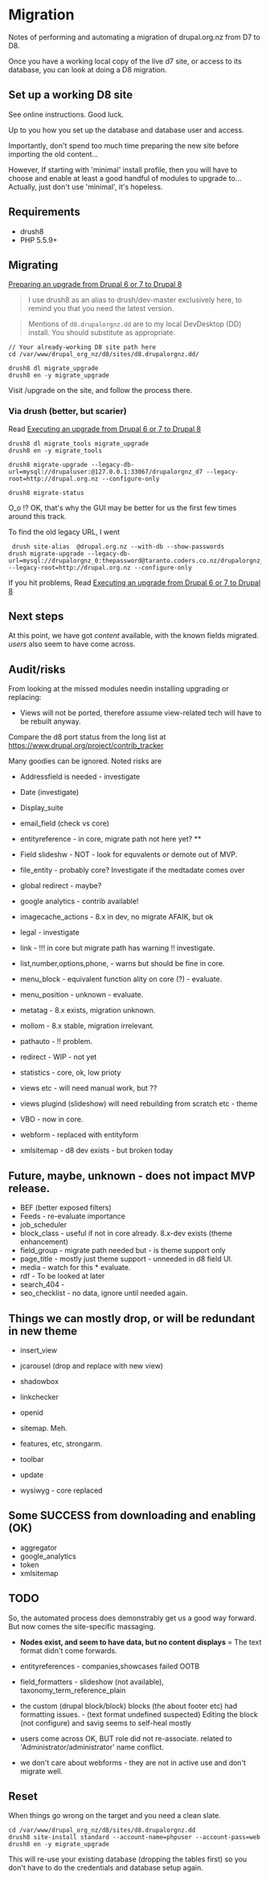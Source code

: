 # Migration

Notes of performing and automating a migration of drupal.org.nz from D7 to D8.

Once you have a working local copy of the live d7 site,
 or access to its database, you can look at doing a D8 migration.

## Set up a working D8 site

See online instructions. Good luck.

Up to you how you set up the database and database user and access.

Importantly, don't spend too much time preparing the new site before importing the old content...

However, If starting with 'minimal' install profile, then you will have to choose and enable at least a good handful of modules to upgrade to...
Actually, just don't use 'minimal', it's hopeless.


## Requirements

* drush8
* PHP 5.5.9+

## Migrating

[Preparing an upgrade from Drupal 6 or 7 to Drupal 8](https://www.drupal.org/node/2350603)

> I use drush8 as an alias to drush/dev-master exclusively here,
   to remind you that you need the latest version.

> Mentions of `d8.drupalorgnz.dd` are to my local DevDesktop (DD) install.
  You should substitute as appropriate.

    // Your already-working D8 site path here
    cd /var/www/drupal_org_nz/d8/sites/d8.drupalorgnz.dd/

    drush8 dl migrate_upgrade
    drush8 en -y migrate_upgrade

Visit /upgrade on the site, and follow the process there.


### Via drush (better, but scarier)

Read [Executing an upgrade from Drupal 6 or 7 to Drupal 8](https://www.drupal.org/node/2257723)

    drush8 dl migrate_tools migrate_upgrade
    drush8 en -y migrate_tools

    drush8 migrate-upgrade --legacy-db-url=mysql://drupaluser:@127.0.0.1:33067/drupalorgnz_d7 --legacy-root=http://drupal.org.nz --configure-only

    drush8 migrate-status

O_o !? OK, that's why the GUI may be better for us the first few times around this track.

To find the old legacy URL, I went

     drush site-alias  @drupal.org.nz --with-db --show-passwords
    drush migrate-upgrade --legacy-db-url=mysql://drupalorgnz_0:thepassword@taranto.coders.co.nz/drupalorgnz_0 --legacy-root=http://drupal.org.nz --configure-only


If you hit problems, Read [Executing an upgrade from Drupal 6 or 7 to Drupal 8](https://www.drupal.org/node/2257723)

## Next steps

At this point, we have got _content_ available, with the known fields migrated.
_users_ also seem to have come across.

## Audit/risks

From looking at the missed modules needin installing upgrading or replacing:

* Views will not be ported, therefore assume view-related tech will have to be rebuilt anyway.

Compare the d8 port status from the long list at
https://www.drupal.org/project/contrib_tracker


Many goodies can be ignored. Noted risks are

* Addressfield is needed - investigate
* Date (investigate)
* Display_suite
* email_field (check vs core)
* entityreference - in core, migrate path not here yet? **
* Field slideshw - NOT - look for equvalents or demote out of MVP.
* file_entity - probably core? Investigate if the medtadate comes over
* global redirect - maybe?
* google analytics - contrib available!
* imagecache_actions - 8.x in dev, no migrate AFAIK, but ok

* legal - investigate
* link - !!! in core but migrate path has warning !! investigate.
* list,number,options,phone, - warns but should be fine in core.
* menu_block - equivalent function ality on core (?) - evaluate.
* menu_position - unknown - evaluate.
* metatag - 8.x exists, migration unknown.
* mollom - 8.x stable, migration irrelevant.
* pathauto - !! problem.
* redirect - WIP - not yet
* statistics - core, ok, low prioty

* views etc - will need manual work, but ??
* views plugind (slideshow) will need rebuilding from scratch etc - theme
* VBO - now in core.
* webform - replaced with entityform
* xmlsitemap - d8 dev exists - but broken today

## Future, maybe, unknown - does not impact MVP release.

* BEF (better exposed filters)
* Feeds - re-evaluate importance
* job_scheduler
* block_class - useful if not in core already. 8.x-dev exists (theme enhancement)
* field_group - migrate path needed but - is theme support only
* page_title - mostly just theme support - unneeded in d8 field UI.
* media - watch for this * evaluate.
* rdf - To be looked at later
* search_404 -
* seo_checklist - no data, ignore until needed again.


## Things we can mostly drop, or will be redundant in new theme

* insert_view
* jcarousel (drop and replace with new view)
* shadowbox
* linkchecker
* openid
* sitemap. Meh.

* features, etc, strongarm.
* toolbar
* update
* wysiwyg - core replaced

## Some SUCCESS from downloading and enabling (OK)

* aggregator
* google_analytics
* token
* xmlsitemap

## TODO

So, the automated process does demonstrably get us a good way forward.
But now comes the site-specific massaging.

* **Nodes exist, and seem to have data, but no content displays**
  = The text format didn't come forwards.
* entityreferences - companies,showcases failed OOTB
* field_formatters - slideshow (not available), taxonomy_term_reference_plain
* the custom (drupal block/block) blocks (the about footer etc) had formatting issues. - (text format undefined suspected)
  Editing the block (not configure) and savig seems to self-heal mostly

* users come across OK, BUT role did not re-associate. related to 'Administrator/administrator' name conflict.
* we don't care about webforms - they are not in active use and don't migrate well.


## Reset

When things go wrong on the target and you need a clean slate.

    cd /var/www/drupal_org_nz/d8/sites/d8.drupalorgnz.dd
    drush8 site-install standard --account-name=phpuser --account-pass=web
    drush8 en -y migrate_upgrade

This will re-use your existing database (dropping the tables first)
so you don't have to do the credentials and database setup again.